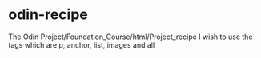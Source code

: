 # odin-recipe
The Odin Project/Foundation_Course/html/Project_recipe 
I wish to use the tags
which are p, anchor, list, images and all
